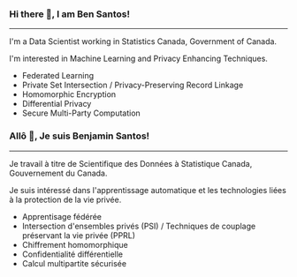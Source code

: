 ### Hi there 👋, I am Ben Santos!
---
I'm a Data Scientist working in Statistics Canada, Government of Canada.

I'm interested in Machine Learning and Privacy Enhancing Techniques.

- Federated Learning
- Private Set Intersection / Privacy-Preserving Record Linkage
- Homomorphic Encryption
- Differential Privacy
- Secure Multi-Party Computation

### Allô 👋, Je suis Benjamin Santos!
---
Je travail à titre de Scientifique des Données à Statistique Canada, Gouvernement du Canada.

Je suis intéressé dans l'apprentissage automatique et les technologies liées à la protection de la vie privée.

- Apprentisage fédérée
- Intersection d'ensembles privés (PSI) / Techniques de couplage préservant la vie privée (PPRL)
- Chiffrement homomorphique
- Confidentialité différentielle
- Calcul multipartite sécurisée

<!--
**ben-santos/ben-santos** is a ✨ _special_ ✨ repository because its `README.md` (this file) appears on your GitHub profile.

Here are some ideas to get you started:

- 🔭 I’m currently working on ...
- 🌱 I’m currently learning ...
- 👯 I’m looking to collaborate on ...
- 🤔 I’m looking for help with ...
- 💬 Ask me about ...
- 📫 How to reach me: ...
- 😄 Pronouns: ...
- ⚡ Fun fact: ...
-->
